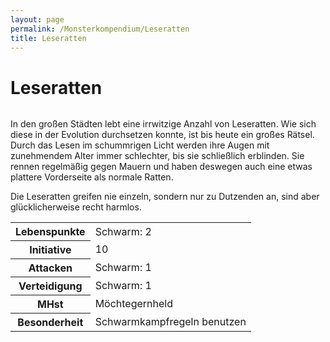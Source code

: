```yaml
---
layout: page
permalink: /Monsterkompendium/Leseratten
title: Leseratten
---
```


# Leseratten

<img alt="" src="{{ site.baseurl }}/assets/pics/weltenbuch/gallery/monster/tn2/leseratte.jpg" />

In den großen Städten lebt eine irrwitzige Anzahl von Leseratten. Wie sich diese in der Evolution durchsetzen konnte, ist bis heute ein großes Rätsel. Durch das Lesen im schummrigen Licht werden ihre Augen mit zunehmendem Alter immer schlechter, bis sie schließlich erblinden. Sie rennen regelmäßig gegen Mauern und haben deswegen auch eine etwas plattere Vorderseite als normale Ratten.

Die Leseratten greifen nie einzeln, sondern nur zu Dutzenden an, sind aber glücklicherweise recht harmlos.

<table>
<tbody>
<tr><th>Lebenspunkte</th><td>Schwarm: 2</td></tr>
<tr><th>Initiative</th><td>10</td></tr>
<tr><th>Attacken</th><td>Schwarm: 1</td></tr>
<tr><th>Verteidigung</th><td>Schwarm: 1</td></tr>
<tr><th>MHst</th><td>Möchtegernheld</td></tr>
<tr><th>Besonderheit</th><td>Schwarmkampfregeln benutzen</td></tr>
</tbody>
</table>
